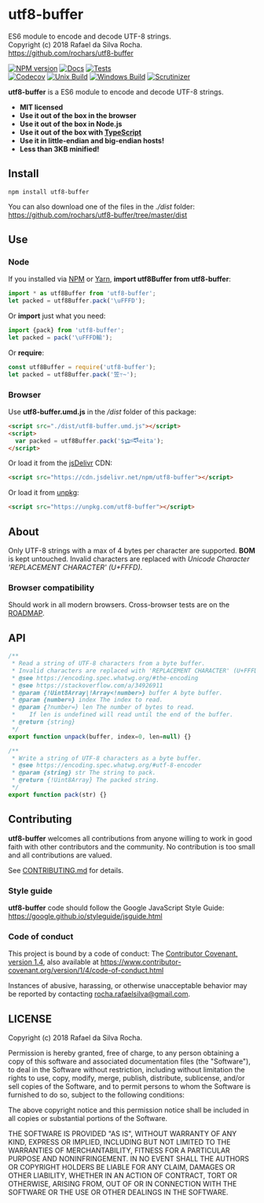 # utf8-buffer
ES6 module to encode and decode UTF-8 strings.  
Copyright (c) 2018 Rafael da Silva Rocha.  
https://github.com/rochars/utf8-buffer

[![NPM version](https://img.shields.io/npm/v/utf8-buffer.svg?style=for-the-badge)](https://www.npmjs.com/package/utf8-buffer) [![Docs](https://img.shields.io/badge/docs-online-blue.svg?style=for-the-badge)](https://rochars.github.io/utf8-buffer/index.html) [![Tests](https://img.shields.io/badge/tests-online-blue.svg?style=for-the-badge)](https://rawgit.com/rochars/utf8-buffer/master/test/dist/browser.html)  
[![Codecov](https://img.shields.io/codecov/c/github/rochars/utf8-buffer.svg?style=flat-square)](https://codecov.io/gh/rochars/utf8-buffer) [![Unix Build](https://img.shields.io/travis/rochars/utf8-buffer.svg?style=flat-square)](https://travis-ci.org/rochars/utf8-buffer) [![Windows Build](https://img.shields.io/appveyor/ci/rochars/utf8-buffer.svg?style=flat-square&logo=appveyor)](https://ci.appveyor.com/project/rochars/utf8-buffer) [![Scrutinizer](https://img.shields.io/scrutinizer/g/rochars/utf8-buffer.svg?style=flat-square&logo=scrutinizer)](https://scrutinizer-ci.com/g/rochars/utf8-buffer/)

**utf8-buffer** is a ES6 module to encode and decode UTF-8 strings.

- **MIT licensed**
- **Use it out of the box in the browser**
- **Use it out of the box in Node.js**
- **Use it out of the box with [TypeScript](https://www.typescriptlang.org/)**
- **Use it in little-endian and big-endian hosts!**
- **Less than 3KB minified!**

## Install
```
npm install utf8-buffer
```

You can also download one of the files in the *./dist* folder:  
https://github.com/rochars/utf8-buffer/tree/master/dist

## Use

### Node
If you installed via [NPM](https://www.npmjs.com/) or [Yarn](https://yarnpkg.com), **import utf8Buffer from utf8-buffer**:
```javascript
import * as utf8Buffer from 'utf8-buffer';
let packed = utf8Buffer.pack('\uFFFD');
```

Or **import** just what you need:
```javascript
import {pack} from 'utf8-buffer';
let packed = pack('\uFFFD輸');
```

Or **require**:
```javascript
const utf8Buffer = require('utf8-buffer');
let packed = utf8Buffer.pack('笠߹~');
```

### Browser
Use **utf8-buffer.umd.js** in the */dist* folder of this package:
```html
<script src="./dist/utf8-buffer.umd.js"></script>
<script>
  var packed = utf8Buffer.pack('$𒈓eita');
</script>
```

Or load it from the [jsDelivr](https://cdn.jsdelivr.net/npm/utf8-buffer) CDN:
```html
<script src="https://cdn.jsdelivr.net/npm/utf8-buffer"></script>
```

Or load it from [unpkg](https://unpkg.com/utf8-buffer):
```html
<script src="https://unpkg.com/utf8-buffer"></script>
```

## About
Only UTF-8 strings with a max of 4 bytes per character are supported. **BOM** is kept untouched. Invalid characters are replaced with *Unicode Character 'REPLACEMENT CHARACTER' (U+FFFD)*.

### Browser compatibility
Should work in all modern browsers. Cross-browser tests are on the [ROADMAP](https://github.com/rochars/utf8-buffer/blob/master/ROADMAP.md).

## API
```javascript
/**
 * Read a string of UTF-8 characters from a byte buffer.
 * Invalid characters are replaced with 'REPLACEMENT CHARACTER' (U+FFFD).
 * @see https://encoding.spec.whatwg.org/#the-encoding
 * @see https://stackoverflow.com/a/34926911
 * @param {!Uint8Array|!Array<!number>} buffer A byte buffer.
 * @param {number=} index The index to read.
 * @param {?number=} len The number of bytes to read.
 *    If len is undefined will read until the end of the buffer.
 * @return {string}
 */
export function unpack(buffer, index=0, len=null) {}

/**
 * Write a string of UTF-8 characters as a byte buffer.
 * @see https://encoding.spec.whatwg.org/#utf-8-encoder
 * @param {string} str The string to pack.
 * @return {!Uint8Array} The packed string.
 */
export function pack(str) {}
```

## Contributing
**utf8-buffer** welcomes all contributions from anyone willing to work in good faith with other contributors and the community. No contribution is too small and all contributions are valued.

See [CONTRIBUTING.md](https://github.com/rochars/utf8-buffer/blob/master/CONTRIBUTING.md) for details.

### Style guide
**utf8-buffer** code should follow the Google JavaScript Style Guide:  
https://google.github.io/styleguide/jsguide.html

### Code of conduct
This project is bound by a code of conduct: The [Contributor Covenant, version 1.4](https://github.com/rochars/utf8-buffer/blob/master/CODE_OF_CONDUCT.md), also available at https://www.contributor-covenant.org/version/1/4/code-of-conduct.html

Instances of abusive, harassing, or otherwise unacceptable behavior may be reported by contacting rocha.rafaelsilva@gmail.com.

## LICENSE
Copyright (c) 2018 Rafael da Silva Rocha.

Permission is hereby granted, free of charge, to any person obtaining
a copy of this software and associated documentation files (the
"Software"), to deal in the Software without restriction, including
without limitation the rights to use, copy, modify, merge, publish,
distribute, sublicense, and/or sell copies of the Software, and to
permit persons to whom the Software is furnished to do so, subject to
the following conditions:

The above copyright notice and this permission notice shall be
included in all copies or substantial portions of the Software.

THE SOFTWARE IS PROVIDED "AS IS", WITHOUT WARRANTY OF ANY KIND,
EXPRESS OR IMPLIED, INCLUDING BUT NOT LIMITED TO THE WARRANTIES OF
MERCHANTABILITY, FITNESS FOR A PARTICULAR PURPOSE AND
NONINFRINGEMENT. IN NO EVENT SHALL THE AUTHORS OR COPYRIGHT HOLDERS BE
LIABLE FOR ANY CLAIM, DAMAGES OR OTHER LIABILITY, WHETHER IN AN ACTION
OF CONTRACT, TORT OR OTHERWISE, ARISING FROM, OUT OF OR IN CONNECTION
WITH THE SOFTWARE OR THE USE OR OTHER DEALINGS IN THE SOFTWARE.
